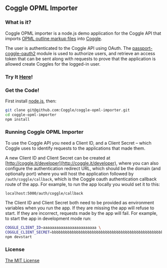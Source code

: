 ## Coggle OPML Importer

### What is it?

Coggle OPML importer is a node.js demo application for the Coggle API that imports [OPML outline markup files](http://en.wikipedia.org/wiki/OPML) into [Coggle](http://coggle.it).

The user is authenticated to the Coggle API using OAuth. The [passport-coggle-oauth2](https://github.com/coggle/passport-coggle-oauth2) module is used to authorize users, and retrieve an access token that can be sent along with requests to prove that the application is allowed create Coggles for the logged-in user.

### Try It [Here](http://opmloggle.herokuapp.com)!

### Get the Code! 
First install [node.js](http://nodejs.org/download/), then:
```bash
git clone git@github.com:Coggle/coggle-opml-importer.git
cd coggle-opml-importer
npm install
```

### Running Coggle OPML Importer
To use the Coggle API you need a Client ID, and a Client Secret – which Coggle uses to identify requests to the applications that made them.

A new Client ID and Client Secret can be created at
[http://coggle.it/developer](http://coggle.it/developer), where you can also
configure the authentication redirect URL, which should be the domain (and
optionally port) where you will host the application followed by
`/auth/coggle/callback`, which is the Coggle oauth authentication callback
route of the app. For example, to run the app locally you would set it to this:

```
localhost:5000/auth/coggle/callback
```

The Client ID and Client Secret both need to be provided as environment variables when you
run the app. If they are missing the app will refuse to start. If they are incorrect, requests made by the app will fail. For example, to start the app in development mode run:

```bash
COGGLE_CLIENT_ID=aaaaaaaaaaaaaaaaaaaaaaaa \
COGGLE_CLIENT_SECRET=bbbbbbbbbbbbbbbbbbbbbbbbbbbbbbbbbbbbbbbbbbbbbbbbbbbbbbbbbbbbbbbb \
npm devstart
```

### License
[The MIT License](http://opensource.org/licenses/MIT)



